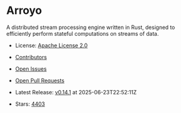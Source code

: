 # Arroyo

A distributed stream processing engine written in Rust, designed to efficiently perform stateful computations on streams of data.
- License: [Apache License 2.0](https://spdx.org/licenses/Apache-2.0.html)

- [Contributors](https://github.com/ArroyoSystems/arroyo/graphs/contributors)
- [Open Issues](https://github.com/ArroyoSystems/arroyo/issues?q=sort%3Aupdated-desc+is%3Aissue+is%3Aopen)
- [Open Pull Requests](https://github.com/ArroyoSystems/arroyo/pulls?q=sort%3Aupdated-desc+is%3Apr+is%3Aopen)
- Latest Release: [v0.14.1](https://github.com/ArroyoSystems/arroyo/releases/tag/v0.14.1) at 2025-06-23T22:52:11Z

- Stars: [4403](https://github.com/ArroyoSystems/arroyo/stargazers)

